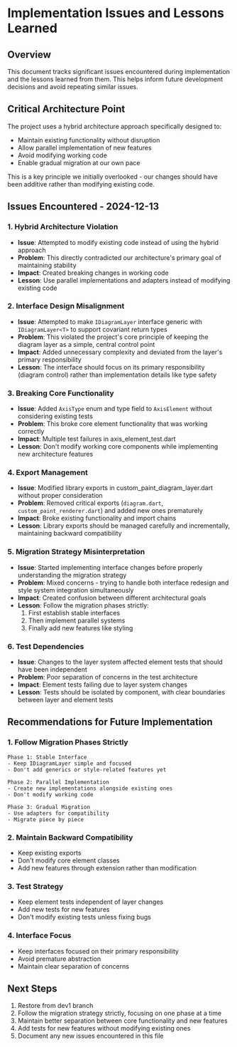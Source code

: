# Implementation Issues and Lessons Learned

## Overview

This document tracks significant issues encountered during implementation and the lessons learned from them. This helps inform future development decisions and avoid repeating similar issues.

## Critical Architecture Point

The project uses a hybrid architecture approach specifically designed to:
- Maintain existing functionality without disruption
- Allow parallel implementation of new features
- Avoid modifying working code
- Enable gradual migration at our own pace

This is a key principle we initially overlooked - our changes should have been additive rather than modifying existing code.

## Issues Encountered - 2024-12-13

### 1. Hybrid Architecture Violation
- **Issue**: Attempted to modify existing code instead of using the hybrid approach
- **Problem**: This directly contradicted our architecture's primary goal of maintaining stability
- **Impact**: Created breaking changes in working code
- **Lesson**: Use parallel implementations and adapters instead of modifying existing code

### 2. Interface Design Misalignment
- **Issue**: Attempted to make `IDiagramLayer` interface generic with `IDiagramLayer<T>` to support covariant return types
- **Problem**: This violated the project's core principle of keeping the diagram layer as a simple, central control point
- **Impact**: Added unnecessary complexity and deviated from the layer's primary responsibility
- **Lesson**: The interface should focus on its primary responsibility (diagram control) rather than implementation details like type safety

### 3. Breaking Core Functionality
- **Issue**: Added `AxisType` enum and type field to `AxisElement` without considering existing tests
- **Problem**: This broke core element functionality that was working correctly
- **Impact**: Multiple test failures in axis_element_test.dart
- **Lesson**: Don't modify working core components while implementing new architecture features

### 4. Export Management
- **Issue**: Modified library exports in custom_paint_diagram_layer.dart without proper consideration
- **Problem**: Removed critical exports (`diagram.dart`, `custom_paint_renderer.dart`) and added new ones prematurely
- **Impact**: Broke existing functionality and import chains
- **Lesson**: Library exports should be managed carefully and incrementally, maintaining backward compatibility

### 5. Migration Strategy Misinterpretation
- **Issue**: Started implementing interface changes before properly understanding the migration strategy
- **Problem**: Mixed concerns - trying to handle both interface redesign and style system integration simultaneously
- **Impact**: Created confusion between different architectural goals
- **Lesson**: Follow the migration phases strictly:
  1. First establish stable interfaces
  2. Then implement parallel systems
  3. Finally add new features like styling

### 6. Test Dependencies
- **Issue**: Changes to the layer system affected element tests that should have been independent
- **Problem**: Poor separation of concerns in the test architecture
- **Impact**: Element tests failing due to layer system changes
- **Lesson**: Tests should be isolated by component, with clear boundaries between layer and element tests

## Recommendations for Future Implementation

### 1. Follow Migration Phases Strictly
```
Phase 1: Stable Interface
- Keep IDiagramLayer simple and focused
- Don't add generics or style-related features yet

Phase 2: Parallel Implementation
- Create new implementations alongside existing ones
- Don't modify working code

Phase 3: Gradual Migration
- Use adapters for compatibility
- Migrate piece by piece
```

### 2. Maintain Backward Compatibility
- Keep existing exports
- Don't modify core element classes
- Add new features through extension rather than modification

### 3. Test Strategy
- Keep element tests independent of layer changes
- Add new tests for new features
- Don't modify existing tests unless fixing bugs

### 4. Interface Focus
- Keep interfaces focused on their primary responsibility
- Avoid premature abstraction
- Maintain clear separation of concerns

## Next Steps

1. Restore from dev1 branch
2. Follow the migration strategy strictly, focusing on one phase at a time
3. Maintain better separation between core functionality and new features
4. Add tests for new features without modifying existing ones
5. Document any new issues encountered in this file
